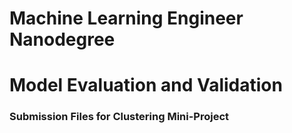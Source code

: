 # Machine Learning Engineer Nanodegree
# Model Evaluation and Validation

### Submission Files for Clustering Mini-Project
